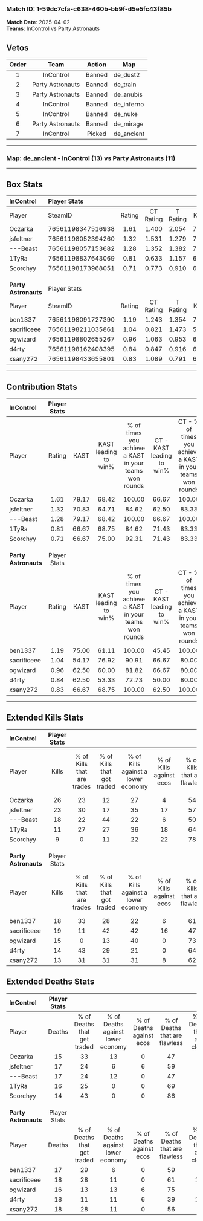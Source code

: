 ### Match ID: 1-59dc7cfa-c638-460b-bb9f-d5e5fc43f85b  
**Match Date**: 2025-04-02  
**Teams**: InControl vs Party Astronauts  

## Vetos  

| Order | Team | Action | Map |
| :---: | :--: | :----: | --- |
| 1 | InControl | Banned | de_dust2 |
| 2 | Party Astronauts | Banned | de_train |
| 3 | Party Astronauts | Banned | de_anubis |
| 4 | InControl | Banned | de_inferno |
| 5 | InControl | Banned | de_nuke |
| 6 | Party Astronauts | Banned | de_mirage |
| 7 | InControl | Picked | de_ancient |

---  

### **Map**: de_ancient - InControl (13) vs Party Astronauts (11)  
---  

## Box Stats  

| **InControl**        | Player Stats      |        |           |          |       |       |       |         |        |      |     |
| :- | :- | :-: | :-: | :-: | :-: | :-: | :-: | :-: | :-: | :-: | :-: |
| Player               | SteamID           | Rating | CT Rating | T Rating | KAST  |  ADR  | Kills | Assists | Deaths | K/D  | HS% |
| Oczarka              | 76561198347516938 |  1.61  |   1.400   |  2.054   | 79.17 | 108.4 |  26   |    6    |   15   | 1.73 | 61  |
| jsfeltner            | 76561198052394260 |  1.32  |   1.531   |  1.279   | 70.83 | 88.2  |  23   |    1    |   17   | 1.35 | 30  |
| ---Beast             | 76561198057153682 |  1.28  |   1.352   |  1.382   | 79.17 | 100.5 |  18   |   11    |   17   | 1.06 | 55  |
| 1TyRa                | 76561198837643069 |  0.81  |   0.633   |  1.157   | 66.67 | 58.5  |  11   |    7    |   16   | 0.69 | 63  |
| Scorchyy             | 76561198173968051 |  0.71  |   0.773   |  0.910   | 66.67 | 43.3  |   9   |    2    |   14   | 0.64 | 11  |
|                      |                   |        |           |          |       |       |       |         |        |      |     |
|                      |                   |        |           |          |       |       |       |         |        |      |     |
|                      |                   |        |           |          |       |       |       |         |        |      |     |
| **Party Astronauts** | Player Stats      |        |           |          |       |       |       |         |        |      |     |
| Player               | SteamID           | Rating | CT Rating | T Rating | KAST  |  ADR  | Kills | Assists | Deaths | K/D  | HS% |
| ben1337              | 76561198091727390 |  1.19  |   1.243   |  1.354   | 75.00 | 86.7  |  18   |    7    |   17   | 1.06 | 61  |
| sacrificeee          | 76561198211035861 |  1.04  |   0.821   |  1.473   | 54.17 | 86.8  |  19   |    4    |   18   | 1.06 | 47  |
| ogwizard             | 76561198802655267 |  0.96  |   1.063   |  0.953   | 62.50 | 72.5  |  15   |    7    |   16   | 0.94 | 53  |
| d4rty                | 76561198162408395 |  0.84  |   0.847   |  0.916   | 62.50 | 62.9  |  14   |    3    |   18   | 0.78 | 42  |
| xsany272             | 76561198433655801 |  0.83  |   1.089   |  0.791   | 66.67 | 60.8  |  13   |    4    |   18   | 0.72 | 84  |
---  

## Contribution Stats  

| **InControl**        | Player Stats |       |                      |                                                        |                           |                                                             |                          |                                                            |
| :- | :-: | :-: | :-: | :-: | :-: | :-: | :-: | :-: |
| Player               |    Rating    | KAST  | KAST leading to win% | % of times you achieve a KAST in your teams won rounds | CT - KAST leading to win% | CT - % of times you achieve a KAST in your teams won rounds | T - KAST leading to win% | T - % of times you achieve a KAST in your teams won rounds |
| Oczarka              |     1.61     | 79.17 |        68.42         |                         100.00                         |           66.67           |                           100.00                            |          70.00           |                           100.00                           |
| jsfeltner            |     1.32     | 70.83 |        64.71         |                         84.62                          |           62.50           |                            83.33                            |          66.67           |                           85.71                            |
| ---Beast             |     1.28     | 79.17 |        68.42         |                         100.00                         |           66.67           |                           100.00                            |          70.00           |                           100.00                           |
| 1TyRa                |     0.81     | 66.67 |        68.75         |                         84.62                          |           71.43           |                            83.33                            |          66.67           |                           85.71                            |
| Scorchyy             |     0.71     | 66.67 |        75.00         |                         92.31                          |           71.43           |                            83.33                            |          77.78           |                           100.00                           |
|                      |              |       |                      |                                                        |                           |                                                             |                          |                                                            |
|                      |              |       |                      |                                                        |                           |                                                             |                          |                                                            |
|                      |              |       |                      |                                                        |                           |                                                             |                          |                                                            |
| **Party Astronauts** | Player Stats |       |                      |                                                        |                           |                                                             |                          |                                                            |
| Player               |    Rating    | KAST  | KAST leading to win% | % of times you achieve a KAST in your teams won rounds | CT - KAST leading to win% | CT - % of times you achieve a KAST in your teams won rounds | T - KAST leading to win% | T - % of times you achieve a KAST in your teams won rounds |
| ben1337              |     1.19     | 75.00 |        61.11         |                         100.00                         |           45.45           |                           100.00                            |          85.71           |                           100.00                           |
| sacrificeee          |     1.04     | 54.17 |        76.92         |                         90.91                          |           66.67           |                            80.00                            |          85.71           |                           100.00                           |
| ogwizard             |     0.96     | 62.50 |        60.00         |                         81.82                          |           66.67           |                            80.00                            |          55.56           |                           83.33                            |
| d4rty                |     0.84     | 62.50 |        53.33         |                         72.73                          |           50.00           |                            80.00                            |          57.14           |                           66.67                            |
| xsany272             |     0.83     | 66.67 |        68.75         |                         100.00                         |           62.50           |                           100.00                            |          75.00           |                           100.00                           |
---  

## Extended Kills Stats  

| **InControl**        | Player Stats |                            |                            |                                    |                         |                              |                                 |                                       |                    |           |
| :- | :-: | :-: | :-: | :-: | :-: | :-: | :-: | :-: | :-: | :-: |
| Player               |    Kills     | % of Kills that are trades | % of Kills that got traded | % of Kills against a lower economy | % of Kills against ecos | % of Kills that are flawless | % of Kills that are close duels | % of Kills that are assisted by flash | Pistol Round Kills | AWP Kills |
| Oczarka              |      26      |             23             |             12             |                 27                 |            4            |              54              |                0                |                   4                   |         0          |     2     |
| jsfeltner            |      23      |             30             |             17             |                 35                 |           17            |              57              |                9                |                   4                   |         0          |     1     |
| ---Beast             |      18      |             22             |             44             |                 22                 |            6            |              50              |               17                |                   6                   |         0          |     2     |
| 1TyRa                |      11      |             27             |             27             |                 36                 |           18            |              64              |                9                |                   0                   |         0          |     0     |
| Scorchyy             |      9       |             0              |             11             |                 22                 |           22            |              78              |               11                |                   0                   |         7          |     0     |
|                      |              |                            |                            |                                    |                         |                              |                                 |                                       |                    |           |
|                      |              |                            |                            |                                    |                         |                              |                                 |                                       |                    |           |
|                      |              |                            |                            |                                    |                         |                              |                                 |                                       |                    |           |
| **Party Astronauts** | Player Stats |                            |                            |                                    |                         |                              |                                 |                                       |                    |           |
| Player               |    Kills     | % of Kills that are trades | % of Kills that got traded | % of Kills against a lower economy | % of Kills against ecos | % of Kills that are flawless | % of Kills that are close duels | % of Kills that are assisted by flash | Pistol Round Kills | AWP Kills |
| ben1337              |      18      |             33             |             28             |                 22                 |            6            |              61              |                6                |                   6                   |         0          |     5     |
| sacrificeee          |      19      |             11             |             42             |                 42                 |           16            |              47              |                5                |                  16                   |         0          |     2     |
| ogwizard             |      15      |             0              |             13             |                 40                 |            0            |              73              |                0                |                   7                   |         0          |     1     |
| d4rty                |      14      |             43             |             29             |                 21                 |            0            |              64              |                0                |                   0                   |         0          |     1     |
| xsany272             |      13      |             31             |             31             |                 31                 |            8            |              62              |                8                |                   0                   |         0          |     1     |
## Extended Deaths Stats  

| **InControl**        | Player Stats |                             |                                   |                          |                               |                            |                           |               |
| :- | :-: | :-: | :-: | :-: | :-: | :-: | :-: | :-: |
| Player               |    Deaths    | % of Deaths that get traded | % of Deaths against lower economy | % of Deaths against ecos | % of Deaths that are flawless | % of Deaths that are close | % of Deaths while blinded | Deaths to AWP |
| Oczarka              |      15      |             33              |                13                 |            0             |              47               |             7              |             0             |       0       |
| jsfeltner            |      17      |             24              |                 6                 |            6             |              59               |             0              |             6             |       0       |
| ---Beast             |      17      |             24              |                12                 |            0             |              47               |             6              |             0             |       0       |
| 1TyRa                |      16      |             25              |                 0                 |            0             |              69               |             6              |            13             |       0       |
| Scorchyy             |      14      |             43              |                 0                 |            0             |              86               |             0              |            14             |       0       |
|                      |              |                             |                                   |                          |                               |                            |                           |               |
|                      |              |                             |                                   |                          |                               |                            |                           |               |
|                      |              |                             |                                   |                          |                               |                            |                           |               |
| **Party Astronauts** | Player Stats |                             |                                   |                          |                               |                            |                           |               |
| Player               |    Deaths    | % of Deaths that get traded | % of Deaths against lower economy | % of Deaths against ecos | % of Deaths that are flawless | % of Deaths that are close | % of Deaths while blinded | Deaths to AWP |
| ben1337              |      17      |             29              |                 6                 |            0             |              59               |             6              |             6             |       1       |
| sacrificeee          |      18      |             28              |                11                 |            0             |              61               |             11             |             6             |       1       |
| ogwizard             |      16      |             13              |                13                 |            6             |              75               |             6              |             0             |       2       |
| d4rty                |      18      |             11              |                11                 |            6             |              39               |             11             |             0             |       2       |
| xsany272             |      18      |             28              |                11                 |            0             |              56               |             6              |             6             |       1       |
